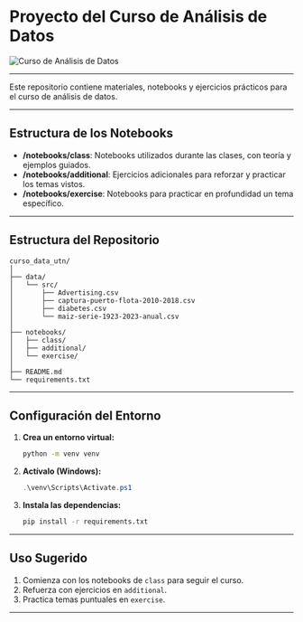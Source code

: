 # **Proyecto del Curso de Análisis de Datos**

![Curso de Análisis de Datos](https://docs.temporal.io/assets/images/banner-python-temporal-0d345d125b6892840c54f7e1460c8a5a.png)

---

Este repositorio contiene materiales, notebooks y ejercicios prácticos para el curso de análisis de datos.

---

## **Estructura de los Notebooks**

- **/notebooks/class**: Notebooks utilizados durante las clases, con teoría y ejemplos guiados.
- **/notebooks/additional**: Ejercicios adicionales para reforzar y practicar los temas vistos.
- **/notebooks/exercise**: Notebooks para practicar en profundidad un tema específico.

---

## **Estructura del Repositorio**

```
curso_data_utn/
│
├── data/
│   └── src/
│       ├── Advertising.csv
│       ├── captura-puerto-flota-2010-2018.csv
│       ├── diabetes.csv
│       └── maiz-serie-1923-2023-anual.csv
│
├── notebooks/
│   ├── class/
│   ├── additional/
│   └── exercise/
│
├── README.md
└── requirements.txt
```

---

## **Configuración del Entorno**

1. **Crea un entorno virtual:**
   ```bash
   python -m venv venv
   ```
2. **Actívalo (Windows):**
   ```powershell
   .\venv\Scripts\Activate.ps1
   ```
3. **Instala las dependencias:**
   ```bash
   pip install -r requirements.txt
   ```

---

## **Uso Sugerido**

1. Comienza con los notebooks de `class` para seguir el curso.
2. Refuerza con ejercicios en `additional`.
3. Practica temas puntuales en `exercise`.

---
